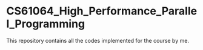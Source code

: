 # CS61064_High_Performance_Parallel_Programming
This repository contains all the codes implemented for the course by me.
